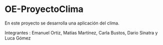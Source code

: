 # OE-ProyectoClima
En este proyecto se desarrolla una aplicación del clima.

Integrantes : Emanuel Ortiz, Matías Martínez, Carla Bustos, Dario Sinatra y Luca Gómez